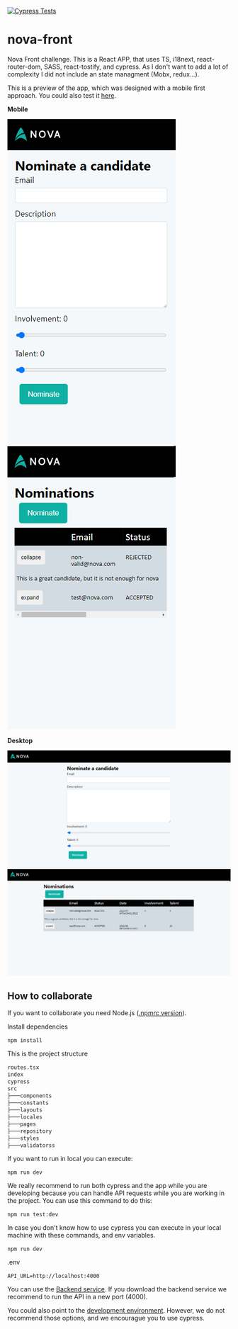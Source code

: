 [![Cypress Tests](https://github.com/kevinccbsg/nova-front/actions/workflows/ci.yml/badge.svg?branch=main)](https://github.com/kevinccbsg/nova-front/actions/workflows/ci.yml)

# nova-front

Nova Front challenge. This is a React APP, that uses TS, i18next, react-router-dom, SASS, react-tostify, and cypress. As I don't want to add a lot of complexity I did not include an state managment (Mobx, redux...).

This is a preview of the app, which was designed with a mobile first approach. You could also test it [here](https://nova-challenge-front.herokuapp.com/).

**Mobile**

![nova mobile](https://github.com/kevinccbsg/nova-front/blob/main/images/mobile.png "nova mobile")
![nova nominations mobile](https://github.com/kevinccbsg/nova-front/blob/main/images/nominations.png "nova nominations mobile")

**Desktop**

![nova desktop](https://github.com/kevinccbsg/nova-front/blob/main/images/desktop.png "nova desktop")
![nova nominations desktop](https://github.com/kevinccbsg/nova-front/blob/main/images/nominations_desktop.png "nova nominations desktop")

## How to collaborate

If you want to collaborate you need Node.js ([.npmrc version](https://github.com/kevinccbsg/nova-front/blob/main/.nvmrc)).

Install dependencies

```
npm install
```

This is the project structure

```
routes.tsx
index
cypress
src
├───components
├───constants
├───layouts
├───locales
├───pages
├───repository
├───styles
├───validatorss
```

If you want to run in local you can execute:

```
npm run dev
```

We really recommend to run both cypress and the app while you are developing because you can handle API requests while you are working in the project. You can use this command to do this:

```
npm run test:dev
```

In case you don't know how to use cypress you can execute in your local machine with these commands, and env variables.

```
npm run dev
```

.env
```
API_URL=http://localhost:4000
```

You can use the [Backend service](https://github.com/kevinccbsg/nova-api). If you download the backend service we recommend to run the API in a new port (4000). 

You could also point to the [development environment](https://nova-challenge-api.herokuapp.com/api-docs). However, we do not recommend those options, and we encourague you to use cypress.
